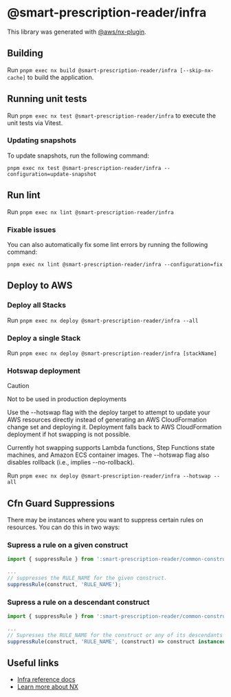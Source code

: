 # @smart-prescription-reader/infra

This library was generated with [@aws/nx-plugin](https://github.com/awslabs/nx-plugin-for-aws/).

## Building

Run `pnpm exec nx build @smart-prescription-reader/infra [--skip-nx-cache]` to build the application.

## Running unit tests

Run `pnpm exec nx test @smart-prescription-reader/infra` to execute the unit tests via Vitest.

### Updating snapshots

To update snapshots, run the following command:

`pnpm exec nx test @smart-prescription-reader/infra --configuration=update-snapshot`

## Run lint

Run `pnpm exec nx lint @smart-prescription-reader/infra`

### Fixable issues

You can also automatically fix some lint errors by running the following command:

`pnpm exec nx lint @smart-prescription-reader/infra --configuration=fix`

## Deploy to AWS

### Deploy all Stacks

Run `pnpm exec nx deploy @smart-prescription-reader/infra --all`

### Deploy a single Stack

Run `pnpm exec nx deploy @smart-prescription-reader/infra [stackName]`

### Hotswap deployment

> [!CAUTION]
> Not to be used in production deployments

Use the --hotswap flag with the deploy target to attempt to update your AWS resources directly instead of generating an AWS CloudFormation change set and deploying it. Deployment falls back to AWS CloudFormation deployment if hot swapping is not possible.

Currently hot swapping supports Lambda functions, Step Functions state machines, and Amazon ECS container images. The --hotswap flag also disables rollback (i.e., implies --no-rollback).

Run `pnpm exec nx deploy @smart-prescription-reader/infra --hotswap --all`

## Cfn Guard Suppressions

There may be instances where you want to suppress certain rules on resources. You can do this in two ways:

### Supress a rule on a given construct

```typescript
import { suppressRule } from ':smart-prescription-reader/common-constructs';

...
// suppresses the RULE_NAME for the given construct.
suppressRule(construct, 'RULE_NAME');
```

### Supress a rule on a descendant construct

```typescript
import { suppressRule } from ':smart-prescription-reader/common-constructs';

...
// Supresses the RULE_NAME for the construct or any of its descendants if it is an instance of Bucket
suppressRule(construct, 'RULE_NAME', (construct) => construct instanceof Bucket);
```

## Useful links

- [Infra reference docs](TODO)
- [Learn more about NX](https://nx.dev/getting-started/intro)
